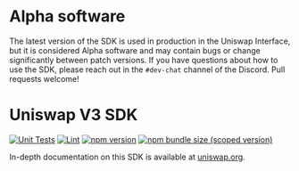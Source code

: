 # Alpha software

The latest version of the SDK is used in production in the Uniswap Interface,
but it is considered Alpha software and may contain bugs or change significantly between patch versions.
If you have questions about how to use the SDK, please reach out in the `#dev-chat` channel of the Discord.
Pull requests welcome!

# Uniswap V3 SDK

[![Unit Tests](https://github.com/Uniswap/uniswap-v3-sdk/workflows/Unit%20Tests/badge.svg)](https://github.com/Uniswap/uniswap-v3-sdk/actions?query=workflow%3A%22Unit+Tests%22)
[![Lint](https://github.com/Uniswap/uniswap-v3-sdk/workflows/Lint/badge.svg)](https://github.com/Uniswap/uniswap-v3-sdk/actions?query=workflow%3ALint)
[![npm version](https://img.shields.io/npm/v/@thinkincoin-libs/uniswap-v3-sdk/latest.svg)](https://www.npmjs.com/package/@thinkincoin-libs/uniswap-v3-sdk/v/latest)
[![npm bundle size (scoped version)](https://img.shields.io/bundlephobia/minzip/@thinkincoin-libs/uniswap-v3-sdk/latest.svg)](https://bundlephobia.com/result?p=@thinkincoin-libs/uniswap-v3-sdk@latest)

In-depth documentation on this SDK is available at [uniswap.org](https://docs.uniswap.org/).
